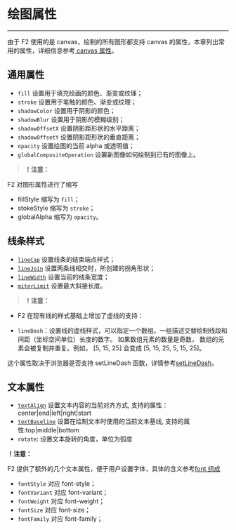 <!--
index: 19
title: 绘图属性
-->

# 绘图属性

---

由于 F2 使用的是 canvas，绘制的所有图形都支持 canvas 的属性，本章列出常用的属性，详细信息参考[ canvas 属性](http://www.w3school.com.cn/tags/html_ref_canvas.asp)。

## 通用属性

* `fill` 设置用于填充绘画的颜色、渐变或纹理；
* `stroke` 设置用于笔触的颜色、渐变或纹理；
* `shadowColor` 设置用于阴影的颜色；
* `shadowBlur`  设置用于阴影的模糊级别；
* `shadowOffsetX` 设置阴影距形状的水平距离；
* `shadowOffsetY` 设置阴影距形状的垂直距离；
* `opacity` 设置绘图的当前 alpha 或透明值；
* `globalCompositeOperation` 设置新图像如何绘制到已有的图像上。

> **！注意：**

F2 对图形属性进行了缩写

* fillStyle 缩写为 `fill`；
* stokeStyle 缩写为 `stroke`；
* globalAlpha 缩写为 `opacity`。

## 线条样式

* [`lineCap`](http://www.w3school.com.cn/tags/canvas_linecap.asp) 设置线条的结束端点样式；
* [`lineJoin`](http://www.w3school.com.cn/tags/canvas_linejoin.asp)  设置两条线相交时，所创建的拐角形状；
* [`lineWidth`](http://www.w3school.com.cn/tags/canvas_linewidth.asp) 设置当前的线条宽度；
* [`miterLimit`](http://www.w3school.com.cn/tags/canvas_miterlimit.asp)  设置最大斜接长度。

> **！注意：**

- F2 在现有线的样式基础上增加了虚线的支持：

* `lineDash`：设置线的虚线样式，可以指定一个数组。一组描述交替绘制线段和间距（坐标空间单位）长度的数字。 如果数组元素的数量是奇数， 数组的元素会被复制并重复。例如， [5, 15, 25] 会变成 [5, 15, 25, 5, 15, 25]。

这个属性取决于浏览器是否支持 setLineDash 函数，详情参考[setLineDash](https://developer.mozilla.org/en-US/docs/Web/API/CanvasRenderingContext2D/setLineDash)。

## 文本属性

* [`textAlign`](http://www.w3school.com.cn/tags/canvas_textalign.asp) 设置文本内容的当前对齐方式, 支持的属性：center|end|left|right|start
* [`textBaseline`](http://www.w3school.com.cn/tags/canvas_textbaseline.asp)  设置在绘制文本时使用的当前文本基线, 支持的属性:top|middle|bottom
* `rotate`: 设置文本旋转的角度，单位为弧度

**！注意：**

F2 提供了额外的几个文本属性，便于用户设置字体，具体的含义参考[font 组成](http://www.w3school.com.cn/tags/canvas_font.asp)

* `fontStyle` 对应 font-style；
* `fontVariant` 对应 font-variant；
* `fontWeight` 对应 font-weight；
* `fontSize` 对应 font-size；
* `fontFamily` 对应 font-family；
